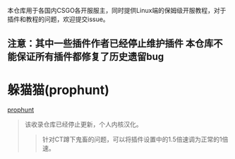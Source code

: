 本仓库用于各国内CSGO各开服服主，同时提供Linux端的保姆级开服教程，对于插件和教程的问题，欢迎提交issue。



## 注意：其中一些插件作者已经停止维护插件 本仓库不能保证所有插件都修复了历史遗留bug



# 躲猫猫(prophunt) 

[prophunt](https://github.com/olavim/sm-PropHunt)

> 该收录仓库已经停止更新，个人内核汉化。
>
> > 针对CT蹲下鬼畜的问题，可以将插件设置中的1.5倍速调为正常的1倍速。



